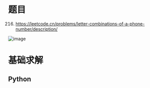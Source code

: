 # 题目

216. https://leetcode.cn/problems/letter-combinations-of-a-phone-number/description/

![image](https://github.com/user-attachments/assets/bef1078f-e1b2-4689-b5b0-4a8b38c5be6a)


# 基础求解
## Python

